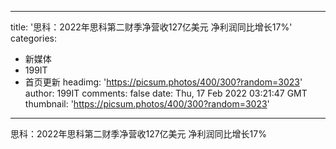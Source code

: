 
---
title: '思科：2022年思科第二财季净营收127亿美元 净利润同比增长17%'
categories: 
 - 新媒体
 - 199IT
 - 首页更新
headimg: 'https://picsum.photos/400/300?random=3023'
author: 199IT
comments: false
date: Thu, 17 Feb 2022 03:21:47 GMT
thumbnail: 'https://picsum.photos/400/300?random=3023'
---

<div>   
思科：2022年思科第二财季净营收127亿美元 净利润同比增长17%  
</div>
            